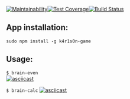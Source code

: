 [![Maintainability](https://api.codeclimate.com/v1/badges/bc8014f60aa65918bace/maintainability)](https://codeclimate.com/github/k4r1s0n/project-lvl1-s328/maintainability)[![Test Coverage](https://api.codeclimate.com/v1/badges/bc8014f60aa65918bace/test_coverage)](https://codeclimate.com/github/k4r1s0n/project-lvl1-s328/test_coverage)[![Build Status](https://travis-ci.org/k4r1s0n/project-lvl1-s328.svg?branch=master)](https://travis-ci.org/k4r1s0n/project-lvl1-s328)

## App installation:
`sudo npm install -g k4r1s0n-game`

## Usage:  
`$ brain-even`  
[![asciicast](https://asciinema.org/a/PNSHWbg58icxRnowtoOjKIOq7.png)](https://asciinema.org/a/PNSHWbg58icxRnowtoOjKIOq7)

`$ brain-calc`
[![asciicast](https://asciinema.org/a/YJ7IPKQkZgDaR35xFBp089B9p.png)](https://asciinema.org/a/YJ7IPKQkZgDaR35xFBp089B9p)

  